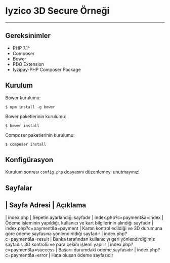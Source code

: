 # Iyzico 3D Secure Örneği
---

## Gereksinimler

- PHP 7.1^
- Composer
- Bower
- PDO Extension
- Iyzipay-PHP Composer Package

## Kurulum

Bower kurulumu:

```
$ npm install -g bower
```

Bower paketlerinin kurulumu:

```
$ bower install
```

Composer paketlerinin kurulumu:

```
$ composer install
```

## Konfigürasyon

Kurulum sonrası `config.php` dosyasını düzenlemeyi unutmayınız!

## Sayfalar

| Sayfa Adresi | Açıklama
---
| index.php | Sepetin ayarlandığı sayfadır
| index.php?c=payment&a=index | Ödeme işleminin yapıldığı, kullanıcı ve kart bilgilerinin alındığı sayfadır
| index.php?c=payment&a=payment | Kartın kontrol edildiği ve 3D durumuna göre ödeme sayfasına yönlendirildiği sayfadır
| index.php?c=payment&a=result | Banka tarafından kullanıcıyı geri yönlendirdiğimiz sayfadır. 3D kontrolü ve para çekim işlemi yapılır
| index.php?c=payment&a=success | Başarıı durumdaki ödeme sayfasıdır
| index.php?c=payment&a=error | Hata oluşan ödeme sayfasıdır
